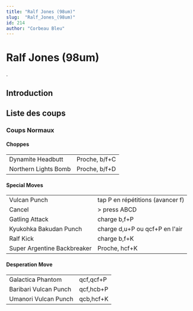 ```yaml
---
title: "Ralf Jones (98um)"
slug:  "Ralf_Jones_(98um)"
id: 214
author: "Corbeau Bleu"
---
```


# Ralf Jones (98um)

.

## Introduction

## Liste des coups

### Coups Normaux

#### Choppes

|                      |               |
|----------------------|---------------|
| Dynamite Headbutt    | Proche, b/f+C |
| Northern Lights Bomb | Proche, b/f+D |

#### Special Moves

|                             |                                  |
|-----------------------------|----------------------------------|
| Vulcan Punch                | tap P en répétitions (avancer f) |
| Cancel                      | \> press ABCD                    |
| Gatling Attack              | charge b,f+P                     |
| Kyukohka Bakudan Punch      | charge d,u+P ou qcf+P en l'air   |
| Ralf Kick                   | charge b,f+K                     |
| Super Argentine Backbreaker | Proche, hcf+K                    |

#### Desperation Move

|                       |           |
|-----------------------|-----------|
| Galactica Phantom     | qcf,qcf+P |
| Baribari Vulcan Punch | qcf,hcb+P |
| Umanori Vulcan Punch  | qcb,hcf+K |
